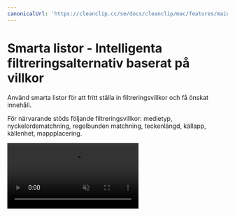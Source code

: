 ```yaml
---
canonicalUrl: 'https://cleanclip.cc/se/docs/cleanclip/mac/features/main-window-youtube-links'
---
```


# Smarta listor - Intelligenta filtreringsalternativ baserat på villkor

Använd smarta listor för att fritt ställa in filtreringsvillkor och få önskat innehåll.

För närvarande stöds följande filtreringsvillkor: medietyp, nyckelordsmatchning, regelbunden matchning, teckenlängd, källapp, källenhet, mappplacering.

<video autoplay muted loop>
    <source src="/videos/youtubelinks-1080.mp4" type="video/mp4">
    <iframe src="/videos/youtubelinks-1080.mp4" scrolling="no" border="0" frameborder="0" allow="autoplay; encrypted-media" allowfullscreen></iframe>
</video>